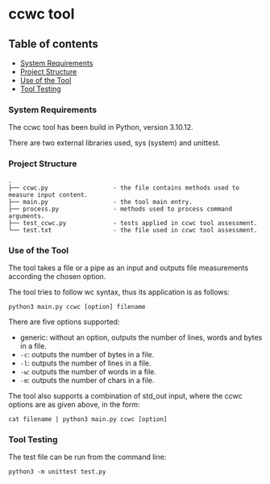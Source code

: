 # ccwc tool

## Table of contents
- [System Requirements](#system-requirements)
- [Project Structure](#project-structure)
- [Use of the Tool](#use-of-the-tool)
- [Tool Testing](#tool-testing)


### System Requirements

The ccwc tool has been build in Python, version 3.10.12.

There are two external libraries used, sys (system) and unittest.

### Project Structure

```
.
├── ccwc.py                  - the file contains methods used to measure input content.
├── main.py                  - the tool main entry.
├── process.py               - methods used to process command arguments.
├── test_ccwc.py             - tests applied in ccwc tool assessment.
└── test.txt                 - the file used in ccwc tool assessment.

```

### Use of the Tool

The tool takes a file or a pipe as an input and outputs file measurements according the chosen option.

The tool tries to follow wc syntax, thus its application is as follows:

```
python3 main.py ccwc [option] filename
```

There are five options supported:

- generic: without an option, outputs the number of lines, words and bytes in a file.
- ```-c```: outputs the number of bytes in a file.
- ```-l```: outputs the number of lines in a file.
- ```-w```: outputs the number of words in a file.
- ```-m```: outputs the number of chars in a file.

The tool also supports a combination of std_out input, where the ccwc options are as given above, in the form:

```
cat filename | python3 main.py ccwc [option]
```

### Tool Testing

The test file can be run from the command line:

```
python3 -m unittest test.py
```